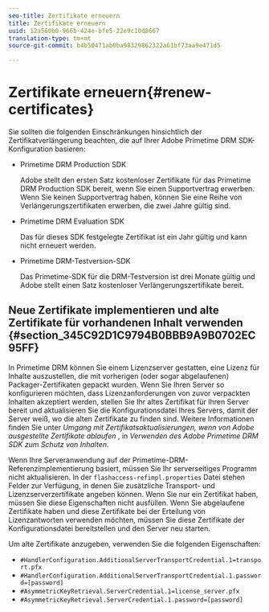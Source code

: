 ```yaml
---
seo-title: Zertifikate erneuern
title: Zertifikate erneuern
uuid: 12a560b0-966b-424e-bfe5-22e9c10d8667
translation-type: tm+mt
source-git-commit: b4b50471ab0ba98329862322a61bf73aa9e471d5

---
```



# Zertifikate erneuern{#renew-certificates}

Sie sollten die folgenden Einschränkungen hinsichtlich der Zertifikatverlängerung beachten, die auf Ihrer Adobe Primetime DRM SDK-Konfiguration basieren:

* Primetime DRM Production SDK

   Adobe stellt den ersten Satz kostenloser Zertifikate für das Primetime DRM Production SDK bereit, wenn Sie einen Supportvertrag erwerben. Wenn Sie keinen Supportvertrag haben, können Sie eine Reihe von Verlängerungszertifikaten erwerben, die zwei Jahre gültig sind.
* Primetime DRM Evaluation SDK

   Das für dieses SDK festgelegte Zertifikat ist ein Jahr gültig und kann nicht erneuert werden.
* Primetime DRM-Testversion-SDK

   Das Primetime-SDK für die DRM-Testversion ist drei Monate gültig und Adobe stellt einen Satz kostenloser Verlängerungszertifikate bereit.

## Neue Zertifikate implementieren und alte Zertifikate für vorhandenen Inhalt verwenden {#section_345C92D1C9794B0BBB9A9B0702EC95FF}

In Primetime DRM können Sie einem Lizenzserver gestatten, eine Lizenz für Inhalte auszustellen, die mit vorherigen (oder sogar abgelaufenen) Packager-Zertifikaten gepackt wurden. Wenn Sie Ihren Server so konfigurieren möchten, dass Lizenzanforderungen von zuvor verpackten Inhalten akzeptiert werden, stellen Sie Ihr altes Zertifikat für Ihren Server bereit und aktualisieren Sie die Konfigurationsdatei Ihres Servers, damit der Server weiß, wo die alten Zertifikate zu finden sind. Weitere Informationen finden Sie unter *Umgang mit Zertifikatsaktualisierungen, wenn von Adobe ausgestellte Zertifikate ablaufen* , in *Verwenden des Adobe Primetime DRM SDK zum Schutz von Inhalten*.

Wenn Ihre Serveranwendung auf der Primetime-DRM-Referenzimplementierung basiert, müssen Sie Ihr serverseitiges Programm nicht aktualisieren. In der `flashaccess-refimpl.properties` Datei stehen Felder zur Verfügung, in denen Sie zusätzliche Transport- und Lizenzserverzertifikate angeben können. Wenn Sie nur ein Zertifikat haben, müssen Sie diese Eigenschaften nicht ausfüllen. Wenn Sie abgelaufene Zertifikate haben und diese Zertifikate bei der Erteilung von Lizenzantworten verwenden möchten, müssen Sie diese Zertifikate der Konfigurationsdatei bereitstellen und den Server neu starten.

Um alte Zertifikate anzugeben, verwenden Sie die folgenden Eigenschaften:

* `#HandlerConfiguration.AdditionalServerTransportCredential.1=transport.pfx`
* `#HandlerConfiguration.AdditionalServerTransportCredential.1.password=[password]`
* `#AsymmetricKeyRetrieval.ServerCredential.1=license_server.pfx`
* `#AsymmetricKeyRetrieval.ServerCredential.1.password=[password]`


